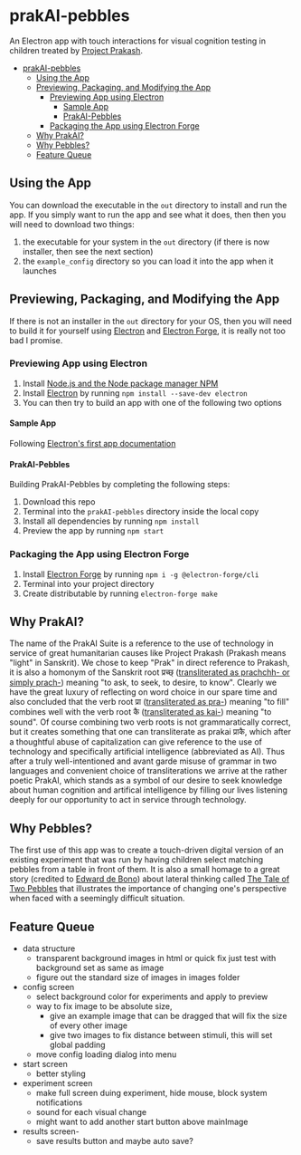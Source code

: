 # prakAI-pebbles
An Electron app with touch interactions for visual cognition testing in children treated by [Project Prakash](www.ProjectPrakash.org). 

- [prakAI-pebbles](#prakai-pebbles)
	- [Using the App](#using-the-app)
	- [Previewing, Packaging, and Modifying the App](#previewing-packaging-and-modifying-the-app)
		- [Previewing App using Electron](#previewing-app-using-electron)
			- [Sample App](#sample-app)
			- [PrakAI-Pebbles](#prakai-pebbles)
		- [Packaging the App using Electron Forge](#packaging-the-app-using-electron-forge)
	- [Why PrakAI?](#why-prakai)
	- [Why Pebbles?](#why-pebbles)
	- [Feature Queue](#feature-queue)

## Using the App
You can download the executable in the `out` directory to install and run the app. If you simply want to run the app and see what it does, then then you will need to download two things: 

1. the executable for your system in the `out` directory (if there is now installer, then see the next section)
2. the `example_config` directory so you can load it into the app when it launches

## Previewing, Packaging, and Modifying the App
If there is not an installer in the `out` directory for your OS, then you will need to build it for yourself using [Electron](https://electronjs.org/) and [Electron Forge](https://www.electronforge.io/), it is really not too bad I promise. 

### Previewing App using Electron

1. Install [Node.js and the Node package manager NPM](https://www.npmjs.com/get-npm)
2. Install [Electron]() by running `npm install --save-dev electron`
3. You can then try to build an app with one of the following two options

#### Sample App
Following [Electron's first app documentation](https://electronjs.org/docs/tutorial/first-app)

#### PrakAI-Pebbles
Building PrakAI-Pebbles by completing the following steps:

1. Download this repo
2. Terminal into the `prakAI-pebbles` directory inside the local copy
3. Install all dependencies by running `npm install` 
4. Preview the app by running `npm start` 

### Packaging the App using Electron Forge

1. Install [Electron Forge](https://www.electronforge.io/) by running `npm i -g @electron-forge/cli`
2. Terminal into your project directory
3. Create distributable by running `electron-forge make`

## Why PrakAI?
The name of the PrakAI Suite is a reference to the use of technology in service of great humanitarian causes like Project Prakash (Prakash means "light" in Sanskrit). We chose to keep "Prak" in direct reference to Prakash, it is also a homonym of the Sanskrit root प्रच्छ् ([transliterated as prachchh- or simply prach-](https://wiki.yoga-vidya.de/Sanskrit_Verbal_Roots_List_with_English_Translation)) meaning "to ask, to seek, to desire, to know". Clearly we have the great luxury of reflecting on word choice in our spare time and also concluded that the verb root प्रा ([transliterated as pra-](https://wiki.yoga-vidya.de/Sanskrit_Verbal_Roots_List_with_English_Translation)) meaning "to fill" combines well with the verb root कै ([transliterated as kai-](https://wiki.yoga-vidya.de/Sanskrit_Verbal_Roots_List_with_English_Translation)) meaning "to sound". Of course combining two verb roots is not grammaratically correct, but it creates something that one can transliterate as prakai प्राकै, which after a thoughtful abuse of capitalization can give reference to the use of technology and specifically artificial intelligence (abbreviated as AI). Thus after a truly well-intentioned and avant garde misuse of grammar in two languages and convenient choice of transliterations we arrive at the rather poetic PrakAI, which stands as a symbol of our desire to seek knowledge about human cognition and artifical intelligence by filling our lives listening deeply for our opportunity to act in service through technology.

## Why Pebbles?
The first use of this app was to create a touch-driven digital version of an existing experiment that was run by having children select matching pebbles from a table in front of them. It is also a small homage to a great story (credited to [Edward de Bono](https://en.wikipedia.org/wiki/Edward_de_Bono)) about lateral thinking called [The Tale of Two Pebbles](https://academictips.org/blogs/the-tale-of-two-pebbles/) that illustrates the importance of changing one's perspective when faced with a seemingly difficult situation.

## Feature Queue
- data structure
  - transparent background images in html or quick fix just test with background set as same as image
  - figure out the standard size of images in images folder
- config screen
  - select background color for experiments and apply to preview
  - way to fix image to be absolute size,
    - give an example image that can be dragged that will fix the size of every other image
    - give two images to fix distance between stimuli, this will set global padding
  - move config loading dialog into menu
- start screen
  - better styling
- experiment screen
  - make full screen duing experiment, hide mouse, block system notifications
  - sound for each visual change
  - might want to add another start button above mainImage
- results screen- 
  - save results button and maybe auto save?



